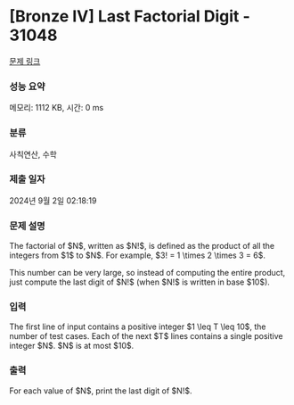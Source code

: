 # [Bronze IV] Last Factorial Digit - 31048 

[문제 링크](https://www.acmicpc.net/problem/31048) 

### 성능 요약

메모리: 1112 KB, 시간: 0 ms

### 분류

사칙연산, 수학

### 제출 일자

2024년 9월 2일 02:18:19

### 문제 설명

<p>The factorial of $N$, written as $N!$, is defined as the product of all the integers from $1$ to $N$. For example, $3! = 1 \times 2 \times 3 = 6$.</p>

<p>This number can be very large, so instead of computing the entire product, just compute the last digit of $N!$ (when $N!$ is written in base $10$).</p>

### 입력 

 <p>The first line of input contains a positive integer $1 \leq T \leq 10$, the number of test cases. Each of the next $T$ lines contains a single positive integer $N$. $N$ is at most $10$.</p>

### 출력 

 <p>For each value of $N$, print the last digit of $N!$.</p>

